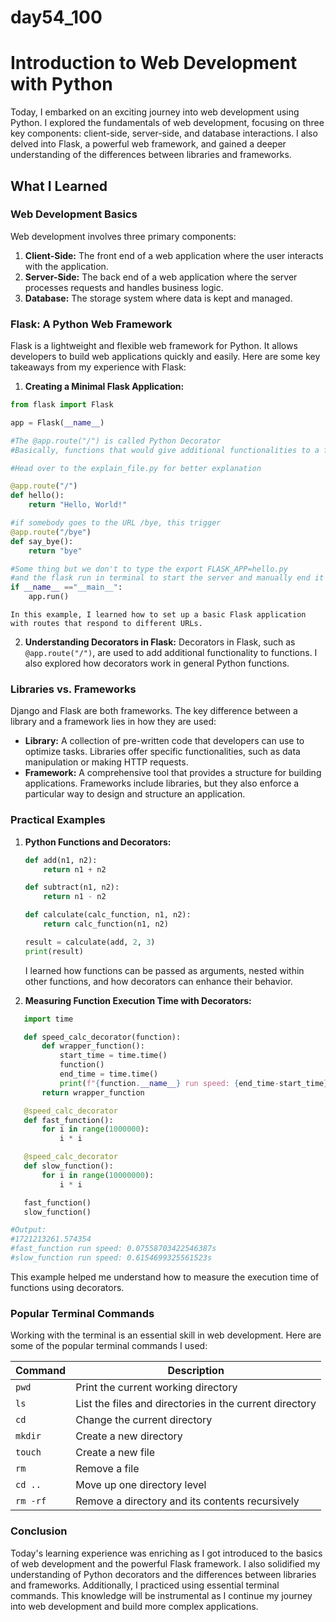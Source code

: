# day54_100

# Introduction to Web Development with Python

Today, I embarked on an exciting journey into web development using Python. I explored the fundamentals of web development, focusing on three key components: client-side, server-side, and database interactions. I also delved into Flask, a powerful web framework, and gained a deeper understanding of the differences between libraries and frameworks.

## What I Learned

### Web Development Basics

Web development involves three primary components:
1. **Client-Side:** The front end of a web application where the user interacts with the application.
2. **Server-Side:** The back end of a web application where the server processes requests and handles business logic.
3. **Database:** The storage system where data is kept and managed.

### Flask: A Python Web Framework

Flask is a lightweight and flexible web framework for Python. It allows developers to build web applications quickly and easily. Here are some key takeaways from my experience with Flask:

1. **Creating a Minimal Flask Application:**
```python
from flask import Flask

app = Flask(__name__)

#The @app.route("/") is called Python Decorator
#Basically, functions that would give additional functionalities to a function

#Head over to the explain_file.py for better explanation

@app.route("/")
def hello():
    return "Hello, World!"

#if somebody goes to the URL /bye, this trigger
@app.route("/bye")
def say_bye():
    return "bye"

#Some thing but we don't to type the export FLASK_APP=hello.py
#and the flask run in terminal to start the server and manually end it using ctrl+c
if __name__ =="__main__":
    app.run()

```

    In this example, I learned how to set up a basic Flask application with routes that respond to different URLs.

2. **Understanding Decorators in Flask:**
    Decorators in Flask, such as `@app.route("/")`, are used to add additional functionality to functions. I also explored how decorators work in general Python functions.

### Libraries vs. Frameworks

Django and Flask are both frameworks. The key difference between a library and a framework lies in how they are used:

- **Library:** A collection of pre-written code that developers can use to optimize tasks. Libraries offer specific functionalities, such as data manipulation or making HTTP requests.
- **Framework:** A comprehensive tool that provides a structure for building applications. Frameworks include libraries, but they also enforce a particular way to design and structure an application.

### Practical Examples

1. **Python Functions and Decorators:**
    ```python
    def add(n1, n2):
        return n1 + n2

    def subtract(n1, n2):
        return n1 - n2

    def calculate(calc_function, n1, n2):
        return calc_function(n1, n2)

    result = calculate(add, 2, 3)
    print(result)
    ```

    I learned how functions can be passed as arguments, nested within other functions, and how decorators can enhance their behavior.

2. **Measuring Function Execution Time with Decorators:**
 ```python
    import time

    def speed_calc_decorator(function):
        def wrapper_function():
            start_time = time.time()
            function()
            end_time = time.time()
            print(f"{function.__name__} run speed: {end_time-start_time}s")
        return wrapper_function

    @speed_calc_decorator
    def fast_function():
        for i in range(1000000):
            i * i

    @speed_calc_decorator
    def slow_function():
        for i in range(10000000):
            i * i

    fast_function()
    slow_function()

#Output:
#1721213261.574354
#fast_function run speed: 0.07558703422546387s
#slow_function run speed: 0.6154699325561523s
```

This example helped me understand how to measure the execution time of functions using decorators.

### Popular Terminal Commands

Working with the terminal is an essential skill in web development. Here are some of the popular terminal commands I used:

| Command | Description |
|---------|-------------|
| `pwd`   | Print the current working directory |
| `ls`    | List the files and directories in the current directory |
| `cd`    | Change the current directory |
| `mkdir` | Create a new directory |
| `touch` | Create a new file |
| `rm`    | Remove a file |
| `cd ..` | Move up one directory level |
| `rm -rf`| Remove a directory and its contents recursively |

### Conclusion

Today's learning experience was enriching as I got introduced to the basics of web development and the powerful Flask framework. I also solidified my understanding of Python decorators and the differences between libraries and frameworks. Additionally, I practiced using essential terminal commands. This knowledge will be instrumental as I continue my journey into web development and build more complex applications.
